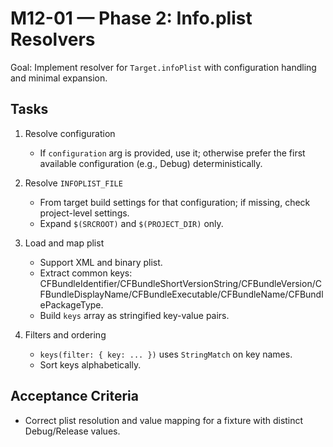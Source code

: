 # M12-01 — Phase 2: Info.plist Resolvers

Goal: Implement resolver for `Target.infoPlist` with configuration handling and minimal expansion.

## Tasks

1) Resolve configuration
   - If `configuration` arg is provided, use it; otherwise prefer the first available configuration (e.g., Debug) deterministically.

2) Resolve `INFOPLIST_FILE`
   - From target build settings for that configuration; if missing, check project-level settings.
   - Expand `$(SRCROOT)` and `$(PROJECT_DIR)` only.

3) Load and map plist
   - Support XML and binary plist.
   - Extract common keys: CFBundleIdentifier/CFBundleShortVersionString/CFBundleVersion/CFBundleDisplayName/CFBundleExecutable/CFBundleName/CFBundlePackageType.
   - Build `keys` array as stringified key-value pairs.

4) Filters and ordering
   - `keys(filter: { key: ... })` uses `StringMatch` on key names.
   - Sort keys alphabetically.

## Acceptance Criteria

- Correct plist resolution and value mapping for a fixture with distinct Debug/Release values.

